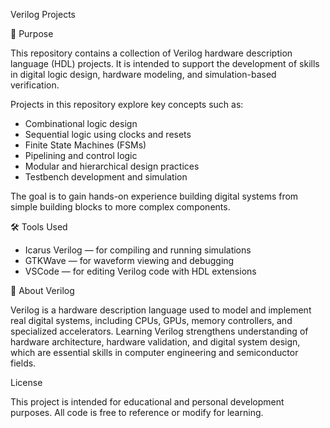 Verilog Projects

🎯 Purpose

This repository contains a collection of Verilog hardware description language (HDL) projects.
It is intended to support the development of skills in digital logic design, hardware modeling, and simulation-based verification.

Projects in this repository explore key concepts such as:
  - Combinational logic design
  - Sequential logic using clocks and resets
  - Finite State Machines (FSMs)
  - Pipelining and control logic
  - Modular and hierarchical design practices
  - Testbench development and simulation

The goal is to gain hands-on experience building digital systems from simple building blocks to more complex components.

🛠 Tools Used

  - Icarus Verilog — for compiling and running simulations
  - GTKWave — for waveform viewing and debugging
  - VSCode — for editing Verilog code with HDL extensions

🧠 About Verilog

Verilog is a hardware description language used to model and implement real digital systems, including CPUs, GPUs, memory controllers, and specialized accelerators.
Learning Verilog strengthens understanding of hardware architecture, hardware validation, and digital system design, which are essential skills in computer engineering and semiconductor fields.

License

This project is intended for educational and personal development purposes.
All code is free to reference or modify for learning.
